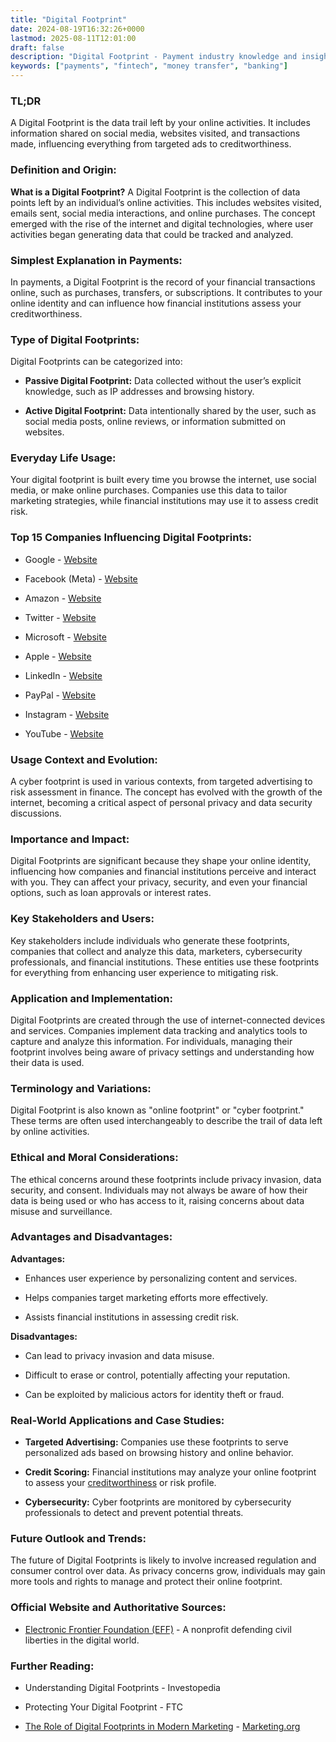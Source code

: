 ```yaml
---
title: "Digital Footprint"
date: 2024-08-19T16:32:26+0000
lastmod: 2025-08-11T12:01:00
draft: false
description: "Digital Footprint - Payment industry knowledge and insights"
keywords: ["payments", "fintech", "money transfer", "banking"]
---
```


### **TL;DR**

A Digital Footprint is the data trail left by your online activities. It includes information shared on social media, websites visited, and transactions made, influencing everything from targeted ads to creditworthiness.

### **Definition and Origin:**

**What is a Digital Footprint?** A Digital Footprint is the collection of data points left by an individual’s online activities. This includes websites visited, emails sent, social media interactions, and online purchases. The concept emerged with the rise of the internet and digital technologies, where user activities began generating data that could be tracked and analyzed.

### **Simplest Explanation in Payments:**

In payments, a Digital Footprint is the record of your financial transactions online, such as purchases, transfers, or subscriptions. It contributes to your online identity and can influence how financial institutions assess your creditworthiness.

### **Type of Digital Footprints:**

Digital Footprints can be categorized into:

- **Passive Digital Footprint:** Data collected without the user’s explicit knowledge, such as IP addresses and browsing history.

- **Active Digital Footprint:** Data intentionally shared by the user, such as social media posts, online reviews, or information submitted on websites.

### **Everyday Life Usage:**

Your digital footprint is built every time you browse the internet, use social media, or make online purchases. Companies use this data to tailor marketing strategies, while financial institutions may use it to assess credit risk.

### **Top 15 Companies Influencing Digital Footprints:**

- Google - [Website](https://www.google.com/)

- Facebook (Meta) - [Website](https://www.meta.com/)

- Amazon - [Website](https://www.amazon.com/)

- Twitter - [Website](https://www.twitter.com/)

- Microsoft - [Website](https://www.microsoft.com/)

- Apple - [Website](https://www.apple.com/)

- LinkedIn - [Website](https://www.linkedin.com/)

- PayPal - [Website](https://www.paypal.com/)

- Instagram - [Website](https://www.instagram.com/)

- YouTube - [Website](https://www.youtube.com/)

### **Usage Context and Evolution:**

A cyber footprint is used in various contexts, from targeted advertising to risk assessment in finance. The concept has evolved with the growth of the internet, becoming a critical aspect of personal privacy and data security discussions.

### **Importance and Impact:**

Digital Footprints are significant because they shape your online identity, influencing how companies and financial institutions perceive and interact with you. They can affect your privacy, security, and even your financial options, such as loan approvals or interest rates.

### **Key Stakeholders and Users:**

Key stakeholders include individuals who generate these footprints, companies that collect and analyze this data, marketers, cybersecurity professionals, and financial institutions. These entities use these footprints for everything from enhancing user experience to mitigating risk.

### **Application and Implementation:**

Digital Footprints are created through the use of internet-connected devices and services. Companies implement data tracking and analytics tools to capture and analyze this information. For individuals, managing their footprint involves being aware of privacy settings and understanding how their data is used.

### **Terminology and Variations:**

Digital Footprint is also known as "online footprint" or "cyber footprint." These terms are often used interchangeably to describe the trail of data left by online activities.

### **Ethical and Moral Considerations:**

The ethical concerns around these footprints include privacy invasion, data security, and consent. Individuals may not always be aware of how their data is being used or who has access to it, raising concerns about data misuse and surveillance.

### **Advantages and Disadvantages:**

**Advantages:**

- Enhances user experience by personalizing content and services.

- Helps companies target marketing efforts more effectively.

- Assists financial institutions in assessing credit risk.

**Disadvantages:**

- Can lead to privacy invasion and data misuse.

- Difficult to erase or control, potentially affecting your reputation.

- Can be exploited by malicious actors for identity theft or fraud.

### **Real-World Applications and Case Studies:**

- **Targeted Advertising:** Companies use these footprints to serve personalized ads based on browsing history and online behavior.

- **Credit Scoring:** Financial institutions may analyze your online footprint to assess your [creditworthiness](https://faisalkhan.com/learn/payments-wiki/credit-score/) or risk profile.

- **Cybersecurity:** Cyber footprints are monitored by cybersecurity professionals to detect and prevent potential threats.

### **Future Outlook and Trends:**

The future of Digital Footprints is likely to involve increased regulation and consumer control over data. As privacy concerns grow, individuals may gain more tools and rights to manage and protect their online footprint.

### **Official Website and Authoritative Sources:**

- [Electronic Frontier Foundation (EFF)](https://www.eff.org/) - A nonprofit defending civil liberties in the digital world.

### **Further Reading:**

- Understanding Digital Footprints - Investopedia

- Protecting Your Digital Footprint - FTC

- [The Role of Digital Footprints in Modern Marketing](https://www.marketing.org/) - [Marketing.org](http://Marketing.org)